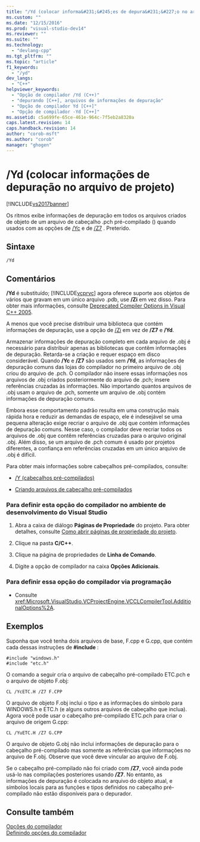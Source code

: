 ```yaml
---
title: "/Yd (colocar informa&#231;&#245;es de depura&#231;&#227;o no arquivo de projeto) | Microsoft Docs"
ms.custom: ""
ms.date: "12/15/2016"
ms.prod: "visual-studio-dev14"
ms.reviewer: ""
ms.suite: ""
ms.technology: 
  - "devlang-cpp"
ms.tgt_pltfrm: ""
ms.topic: "article"
f1_keywords: 
  - "/yd"
dev_langs: 
  - "C++"
helpviewer_keywords: 
  - "Opção de compilador /Yd (C++)"
  - "depurando [C++], arquivos de informações de depuração"
  - "Opção de compilador Yd [C++]"
  - "Opção de compilador -Yd [C++]"
ms.assetid: c5a699fe-65ce-461e-964c-7f5eb2a8320a
caps.latest.revision: 14
caps.handback.revision: 14
author: "corob-msft"
ms.author: "corob"
manager: "ghogen"
---
```

# /Yd (colocar informa&#231;&#245;es de depura&#231;&#227;o no arquivo de projeto)
[!INCLUDE[vs2017banner](../../assembler/inline/includes/vs2017banner.md)]

Os ritmos exibe informações de depuração em todos os arquivos criados de objeto de um arquivo de cabeçalho .pch pré\-compilado \(\) quando usados com as opções de [\/Yc](../../build/reference/yc-create-precompiled-header-file.md) e de [\/Z7](../Topic/-Z7,%20-Zi,%20-ZI%20\(Debug%20Information%20Format\).md) .  Preterido.  
  
## Sintaxe  
  
```  
/Yd  
```  
  
## Comentários  
 **\/Yd** é substituído; [!INCLUDE[vcprvc](../../build/includes/vcprvc_md.md)] agora oferece suporte aos objetos de vários que gravam em um único arquivo .pdb, use **\/Zi** em vez disso.  Para obter mais informações, consulte [Deprecated Compiler Options in Visual C\+\+ 2005](http://msdn.microsoft.com/pt-br/aa59fce3-50b8-4f66-9aeb-ce09a7a84cce).  
  
 A menos que você precise distribuir uma biblioteca que contém informações de depuração, use a opção de [\/Zi](../Topic/-Z7,%20-Zi,%20-ZI%20\(Debug%20Information%20Format\).md) em vez de **\/Z7** e **\/Yd**.  
  
 Armazenar informações de depuração completo em cada arquivo de .obj é necessário para distribuir apenas as bibliotecas que contêm informações de depuração.  Retarda\-se a criação e requer espaço em disco considerável.  Quando **\/Yc** e **\/Z7** são usados sem **\/Yd**, as informações de depuração comuns das lojas do compilador no primeiro arquivo de .obj criou do arquivo de .pch.  O compilador não insere essas informações nos arquivos de .obj criados posteriormente do arquivo de .pch; insere referências cruzadas às informações.  Não importando quantos arquivos de .obj usam o arquivo de .pch, somente um arquivo de .obj contém informações de depuração comuns.  
  
 Embora esse comportamento padrão resulta em uma construção mais rápida hora e reduzir as demandas de espaço, ele é indesejável se uma pequena alteração exige recriar o arquivo de .obj que contém informações de depuração comuns.  Nesse caso, o compilador deve recriar todos os arquivos de .obj que contêm referências cruzadas para o arquivo original .obj.  Além disso, se um arquivo de .pch comum é usado por projetos diferentes, a confiança em referências cruzadas em um único arquivo de .obj é difícil.  
  
 Para obter mais informações sobre cabeçalhos pré\-compilados, consulte:  
  
-   [\/Y \(cabeçalhos pré\-compilados\)](../../build/reference/y-precompiled-headers.md)  
  
-   [Criando arquivos de cabeçalho pré\-compilados](../../build/reference/creating-precompiled-header-files.md)  
  
### Para definir esta opção do compilador no ambiente de desenvolvimento do Visual Studio  
  
1.  Abra a caixa de diálogo **Páginas de Propriedade** do projeto.  Para obter detalhes, consulte [Como abrir páginas de propriedade do projeto](../../misc/how-to-open-project-property-pages.md).  
  
2.  Clique na pasta **C\/C\+\+**.  
  
3.  Clique na página de propriedades de **Linha de Comando**.  
  
4.  Digite a opção de compilador na caixa **Opções Adicionais**.  
  
### Para definir essa opção do compilador via programação  
  
-   Consulte <xref:Microsoft.VisualStudio.VCProjectEngine.VCCLCompilerTool.AdditionalOptions%2A>.  
  
## Exemplos  
 Suponha que você tenha dois arquivos de base, F.cpp e G.cpp, que contém cada dessas instruções de **\#include** :  
  
```  
#include "windows.h"  
#include "etc.h"  
```  
  
 O comando a seguir cria o arquivo de cabeçalho pré\-compilado ETC.pch e o arquivo de objeto F.obj:  
  
```  
CL /YcETC.H /Z7 F.CPP  
```  
  
 O arquivo de objeto F.obj inclui o tipo e as informações do símbolo para WINDOWS.h e ETC.h \(e alguns outros arquivos de cabeçalho que inclua\).  Agora você pode usar o cabeçalho pré\-compilado ETC.pch para criar o arquivo de origem G.cpp:  
  
```  
CL /YuETC.H /Z7 G.CPP  
```  
  
 O arquivo de objeto G.obj não inclui informações de depuração para o cabeçalho pré\-compilado mas somente as referências que informações no arquivo de F.obj.  Observe que você deve vincular ao arquivo de F.obj.  
  
 Se o cabeçalho pré\-compilado não foi criado com **\/Z7**, você ainda pode usá\-lo nas compilações posteriores usando **\/Z7**.  No entanto, as informações de depuração é colocada no arquivo do objeto atual, e símbolos locais para as funções e tipos definidos no cabeçalho pré\-compilado não estão disponíveis para o depurador.  
  
## Consulte também  
 [Opções do compilador](../../build/reference/compiler-options.md)   
 [Definindo opções do compilador](../Topic/Setting%20Compiler%20Options.md)